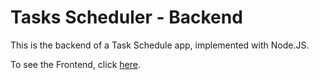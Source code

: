 # Tasks Scheduler - Backend
This is the backend of a Task Schedule app, implemented with Node.JS.

To see the Frontend, click [here](https://github.com/robertomorel/tasks-frontend).
